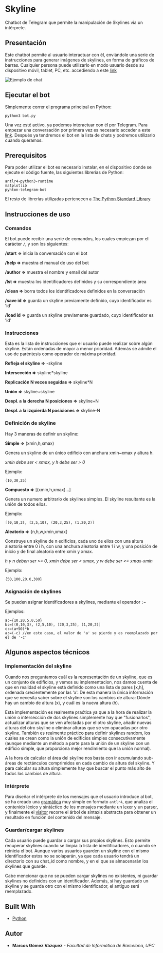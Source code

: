 # Skyline

Chatbot de Telegram que permite la manipulación de Skylines via un intérprete.

## Presentación

Este chatbot permite al usuario interactuar con él, enviándole una serie de instrucciones para generar imágenes de skylines, en forma de gráficos de barras. Cualquier persona puede utilizarlo en modo usuario desde su dispositivo móvil, tablet, PC, etc. accediendo a este [link](http://t.me/skyline_marcos_bot)

![Ejemplo de chat](ejemplo_chat.png)

## Ejecutar el bot

Simplemente correr el programa principal en Python:
```
python3 bot.py
```
Una vez esté activo, ya podemos interactuar con él por Telegram. Para empezar una conversación por primera vez es necesario acceder a este [link](http://t.me/skyline_marcos_bot). Después ya tendremos el bot en la lista de chats y podremos utilizarlo cuando queramos.

## Prerequisitos

Para poder utilizar el bot es necesario instalar, en el dispositivo donde se ejecute el código fuente, las siguientes librerías de Python:

```
antlr4-python3-runtime
matplotlib
pyhton-telegram-bot
```
El resto de librerías utilizadas pertenecen a [The Python Standard Library](https://docs.python.org/3/library/)

## Instrucciones de uso

### Comandos

El bot puede recibir una serie de comandos, los cuales empiezan por el carácter `/`, y son los siguientes:


  **/start   =>** inicia la conversación con el bot

  **/help    =>** muestra el manual de uso del bot

  **/author  =>** muestra el nombre y email del autor

  **/lst     =>** muestra los identificadores definidos y su correspondiente área

  **/clean   =>** borra todos los identificadores definidos en la conversación

  **/save id =>** guarda un skyline previamente definido, cuyo identificador es 'id'

  **/load id =>** guarda un skyline previamente guardado, cuyo identificador es 'id'


### Instrucciones

Esta es la lista de instrucciones que el usuario puede realizar sobre algún skyline. Están ordenadas de mayor a menor prioridad.
Además se admite el uso de paréntesis como operador de máxima prioridad.

  **Refleja el skyline =>** -skyline

  **Intersección =>** skyline\*skyline

  **Replicación N veces seguidas =>** skyline\*N

  **Unión =>** skyline+skyline

  **Despl. a la derecha N posiciones =>** skyline+N

  **Despl. a la izquierda N posiciones =>** skyline-N

### Definición de skyline

Hay 3 maneras de definir un skyline:

**Simple =>** (xmin,h,xmax)

Genera un skyline de un único edificio con anchura xmin~xmax y altura h.

*xmin debe ser < xmax, y h debe ser > 0*

Ejemplo:

```
(10,30,25)
```

**Compuesto =>** [(xmin,h,xmax)...]

Genera un numero arbitrario de skylines simples. El skyline resultante es la unión de todos ellos.

Ejemplo:

```
[(0,10,3), (2,5,10), (20,3,25), (1,20,2)]
```

**Aleatorio =>** {n,h,w,xmin,xmax}

Construye un skyline de n edificios, cada uno de ellos con una altura aleatoria entre 0 i h, con una anchura aleatoria entre 1 i w, y una posición de inicio y de final aleatoria entre xmin y xmax.

*h y n deben ser >= 0, xmin debe ser < xmax, y w debe ser <= xmax-xmin*

Ejemplo:

```
{50,100,20,0,300}
```

### Asignación de skylines
Se pueden asignar identificadores a skylines, mediante el operador `:=`

Ejemplos:

```
a:={10,20,5,0,50}
b:=[(0,10,3), (2,5,10), (20,3,25), (1,20,2)]
c:=(a+50)*b
a:=(-c) //en este caso, el valor de 'a' se pierde y es reemplazado por el de '-c'
```

## Algunos aspectos técnicos

### Implementación del skyline

Cuando nos preguntamos cuál es la representación de un skyline, que es un conjunto de edificios, y vemos su implementacion, nos damos cuenta de que en realidad el skyline está definido como una lista de pares [x,h], ordenada crecientemente por las 'x'. De esta manera la única información que se necesita saber sobre el skyline son los cambios de altura: Dónde hay un cambio de altura (x), y cuál es la nueva altura (h).

Esta implementación es realmente praćtica ya que a la hora de realizar la unión o intersección de dos skylines simplemente hay que "fusionarlos", actualizar alturas que se ven afectadas por el otro skyline, añadir nuevas alturas del otro skyline o eliminar alturas que se ven opacadas por otro skyline. También es realmente práctico para definir skylines random, los cuales se crean como la unión de edificios simples consecutivamente (aunque mediante un método a parte para la unión de un skyline con un edificio simple, que proporciona mejor rendimiento que la unión normal).

A la hora de calcular el área del skyline nos basta con ir acumulando sub-áreas de rectánculos comprimidos en cada cambio de altura del skyline. Y para calcular su altura simplemente hay que buscar el punto más alto de todos los cambios de altura.

### Intérprete

Para diseñar el intérprete de los mensajes que el usuario introduce al bot, se ha creado una [gramática](cl/Skyline.g) muy simple en formato `antlr4`, que analiza el contenido léxico y sintáctico de los mensajes mediante un [lexer](SkylineLexer.py) y un [parser](cl/SkylineParser.py), y finalmente el [visitor](cl/SkylineVisitor.py) recorre el árbol de sintaxis abstracta para obtener un resultado en función del contenido del mensaje.

### Guardar/cargar skylines

Cada usuario puede guardar o cargar sus propios skylines. Esto permite recuperar skylines cuando se limpia la lista de identificadores, o cuando se reinicia el bot. Aunque varios usuarios guarden un skyline con el mismo identificador estos no se solaparán, ya que cada usuario tendrá un directorio con su chat_id como nombre, y en el que se almacenarán los skylines que guarde.

Cabe mencionar que no se pueden cargar skylines no existentes, ni guardar skylines no definidos con un identificador. Además, si hay guardado un skyline y se guarda otro con el mismo identificador, el antiguo será reemplazado.

## Built With

* [Python](https://www.python.org/)

## Autor

* **Marcos Gómez Vázquez** - *Facultad de Informática de Barcelona, UPC*
